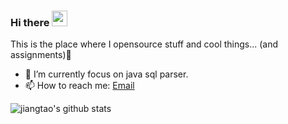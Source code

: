 
### Hi there <img src="https://media.giphy.com/media/hvRJCLFzcasrR4ia7z/giphy.gif" width="25px">

<!--

Here are some ideas to get you started:

- 🔭 I’m currently working on ...
- 🌱 I’m currently learning ...
- 👯 I’m looking to collaborate on ...
- 🤔 I’m looking for help with ...
- 💬 Ask me about ...
- 📫 How to reach me: ...
- 😄 Pronouns: ...
- ⚡ Fun fact: ...
-->

This is the place where I opensource stuff and cool things... (and assignments):rofl:

- 🌱 I’m currently focus on java sql parser.
- 📫 How to reach me: [Email](mailto:jiangtao69039@gmail.com)

![jiangtao's github stats](https://github-readme-stats.vercel.app/api?username=jiangtao69039&show_icons=true&hide_border=true)
